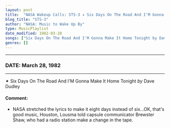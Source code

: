 ```yaml
---
layout: post
title:  "NASA Wakeup Calls: STS-3 ✦ Six Days On The Road And I'M Gonna Make It Home Tonight by Dave Dudley ✷ March 28, 1982"
blog_title: "STS-3"
author: "NASA: Music to Wake Up By"
type: MusicPlaylist
date_modified: 1982-03-28
songs: ["Six Days On The Road And I'M Gonna Make It Home Tonight by Dave Dudley"]
genres: []
---
```


----
### DATE: March 28, 1982
----
✦ Six Days On The Road And I'M Gonna Make It Home Tonight *by* Dave Dudley  

#### Comment:
* NASA stretched the lyrics to make it eight days instead of six...OK, that's good music, Houston, Lousma told capsule communicator Brewster Shaw, who had a radio station make a change in the tape.



<br/>
<center>
	<a target="_blank"
	   href="https://twitter.com/intent/tweet?hashtags=Space,NASA,Playlist,NASAWakeupCalls,SpaceProgram&text=🚀 {{ page.author}}, '{{ page.songs.first }}' {{ page.title }}, {{ page.date | date: '%B %d, %Y' }}, {{ site.url }}{{ page.url }}&via=nasawakeupcalls"><i class="fab fa-twitter" title="Tweet this page" alt="Tweet this page" style="font-size: 1.3em;"></i></a>
	&nbsp; 	<i class="fas fa-user-astronaut" style="font-size: 1.5em;"></i> &nbsp;
    <a id="custom_amazon_link"
       type="amzn" search="#"
       category="popular music">
    <i class="fab fa-amazon" style="font-size: 1.3em;"></i></a>
</center>

<!-- Randomly resolve an individual entry from a song array -->
<script src="/assets/javascript/seedrandom.min.js"></script>
<script>
  var wake_me_up = ["Six Days On The Road And I'M Gonna Make It Home Tonight by Dave Dudley"];
  var prng = new Math.seedrandom();
  function randomSong() {
    song = wake_me_up[Math.floor(Math.random() * wake_me_up.length)];
    var amazon_link = document.getElementById("custom_amazon_link");
    amazon_link.setAttribute("search", song);
  }
  window.onload = randomSong();
</script>
